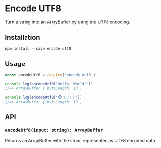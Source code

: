 # Encode UTF8

Turn a string into an ArrayBuffer by using the UTF8 encoding.

## Installation

```js
npm install --save encode-utf8
```

## Usage

```js
const encodeUtf8 = require('encode-utf8')

console.log(encodeUtf8('Hello, World!'))
//=> ArrayBuffer { byteLength: 13 }

console.log(encodeUtf8('🐵 🙈 🙉 🙊'))
//=> ArrayBuffer { byteLength: 19 }
```

## API

### `encodeUtf8(input: string): ArrayBuffer`

Returns an ArrayBuffer with the string represented as UTF8 encoded data.
